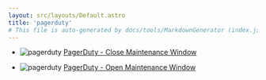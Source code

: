 ```yaml
---
layout: src/layouts/Default.astro
title: 'pagerduty'
# This file is auto-generated by docs/tools/MarkdownGenerator (index.js)
---
```


<ul>

<li>

![pagerduty](https://i.octopus.com/library/step-templates/pagerduty.png) [PagerDuty - Close Maintenance Window](/pagerduty/pagerduty-close-maintenance-window/)

</li>
        
<li>

![pagerduty](https://i.octopus.com/library/step-templates/pagerduty.png) [PagerDuty - Open Maintenance Window](/pagerduty/pagerduty-open-maintenance-window/)

</li>
        
</ul>
